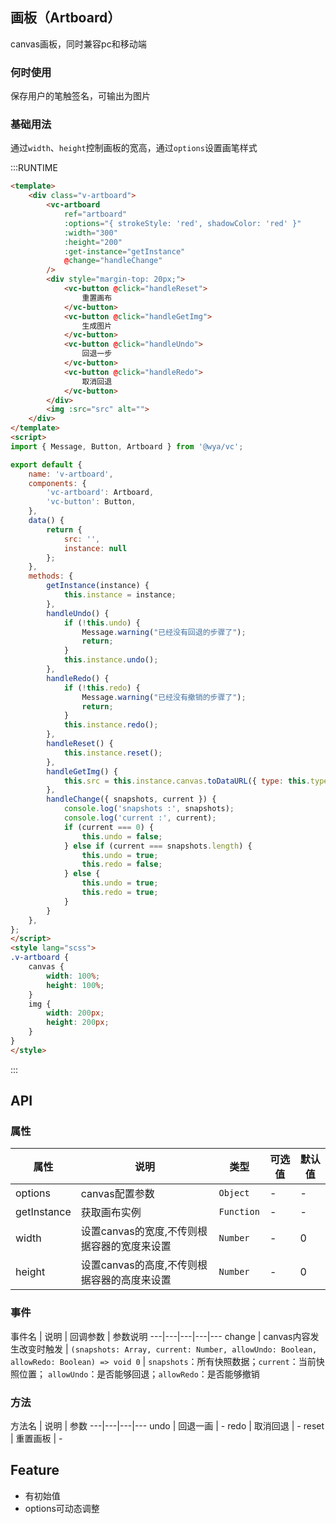 ## 画板（Artboard）
canvas画板，同时兼容pc和移动端

### 何时使用
保存用户的笔触签名，可输出为图片

### 基础用法
通过`width`、`height`控制画板的宽高，通过`options`设置画笔样式

:::RUNTIME
```html
<template>
	<div class="v-artboard">
		<vc-artboard 
			ref="artboard" 
			:options="{ strokeStyle: 'red', shadowColor: 'red' }"
			:width="300"
			:height="200"
			:get-instance="getInstance"
			@change="handleChange" 
		/>	
		<div style="margin-top: 20px;">
			<vc-button @click="handleReset">
				重置画布
			</vc-button>
			<vc-button @click="handleGetImg">
				生成图片
			</vc-button>
			<vc-button @click="handleUndo">
				回退一步
			</vc-button>
			<vc-button @click="handleRedo">
				取消回退
			</vc-button>
		</div>
		<img :src="src" alt="">
	</div>
</template>
<script>
import { Message, Button, Artboard } from '@wya/vc';

export default {
	name: 'v-artboard',
	components: {
		'vc-artboard': Artboard,
		'vc-button': Button,
	},
	data() {
		return {
			src: '',
			instance: null
		};
	},
	methods: {
		getInstance(instance) {
			this.instance = instance;
		},
		handleUndo() {
			if (!this.undo) {
				Message.warning("已经没有回退的步骤了");
				return;
			}
			this.instance.undo();
		},
		handleRedo() {
			if (!this.redo) {
				Message.warning("已经没有撤销的步骤了");
				return;
			}
			this.instance.redo();
		},
		handleReset() {
			this.instance.reset();
		},
		handleGetImg() {
			this.src = this.instance.canvas.toDataURL({ type: this.type, encoderOptions: this.encoderOptions });
		},
		handleChange({ snapshots, current }) {
			console.log('snapshots :', snapshots);
			console.log('current :', current);
			if (current === 0) {
				this.undo = false;
			} else if (current === snapshots.length) {
				this.undo = true;
				this.redo = false;
			} else {
				this.undo = true;
				this.redo = true;
			}
		}
	},
};
</script>
<style lang="scss">
.v-artboard {
	canvas {
		width: 100%;
		height: 100%;
	}
	img {
		width: 200px;
		height: 200px;
	}
}
</style>
```
:::

## API

### 属性
属性 | 说明 | 类型 | 可选值 | 默认值
---|---|---|---|--- 
options | canvas配置参数 | `Object` | - | - 
getInstance | 获取画布实例 | `Function` | - | - 
width | 设置canvas的宽度,不传则根据容器的宽度来设置 | `Number` | - | 0 
height | 设置canvas的高度,不传则根据容器的高度来设置 | `Number` | - | 0 

### 事件
事件名 | 说明 | 回调参数 | 参数说明
---|---|---|---|---
change | canvas内容发生改变时触发 | `(snapshots: Array, current: Number, allowUndo: Boolean, allowRedo: Boolean) => void 0` | `snapshots`：所有快照数据；`current`：当前快照位置； `allowUndo`：是否能够回退；`allowRedo`：是否能够撤销

### 方法
方法名 | 说明 | 参数
---|---|---|---
undo | 回退一画 | -
redo | 取消回退 | -
reset | 重置画板 | -

## Feature
+ 有初始值
+ options可动态调整
